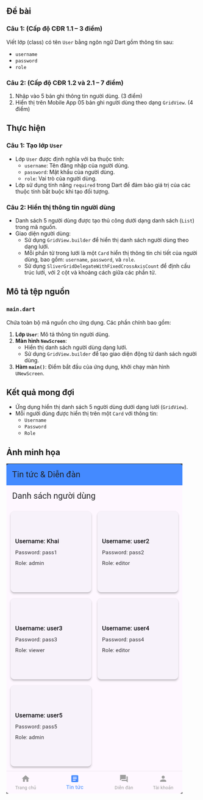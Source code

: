 ## Đề bài

### Câu 1: (Cấp độ CĐR 1.1 – 3 điểm)
Viết lớp (class) có tên `User` bằng ngôn ngữ Dart gồm thông tin sau:
- `username`
- `password`
- `role`

### Câu 2: (Cấp độ CĐR 1.2 và 2.1 – 7 điểm)
1. Nhập vào 5 bản ghi thông tin người dùng. (3 điểm)
2. Hiển thị trên Mobile App 05 bản ghi người dùng theo dạng `GridView`. (4 điểm)

## Thực hiện

### Câu 1: Tạo lớp `User`
- Lớp `User` được định nghĩa với ba thuộc tính:
  - `username`: Tên đăng nhập của người dùng.
  - `password`: Mật khẩu của người dùng.
  - `role`: Vai trò của người dùng.
- Lớp sử dụng tính năng `required` trong Dart để đảm bảo giá trị của các thuộc tính bắt buộc khi tạo đối tượng.

### Câu 2: Hiển thị thông tin người dùng
- Danh sách 5 người dùng được tạo thủ công dưới dạng danh sách (`List`) trong mã nguồn.
- Giao diện người dùng:
  - Sử dụng `GridView.builder` để hiển thị danh sách người dùng theo dạng lưới.
  - Mỗi phần tử trong lưới là một `Card` hiển thị thông tin chi tiết của người dùng, bao gồm: `username`, `password`, và `role`.
  - Sử dụng `SliverGridDelegateWithFixedCrossAxisCount` để định cấu trúc lưới, với 2 cột và khoảng cách giữa các phần tử.

## Mô tả tệp nguồn

### `main.dart`
Chứa toàn bộ mã nguồn cho ứng dụng. Các phần chính bao gồm:
1. **Lớp `User`**: Mô tả thông tin người dùng.
2. **Màn hình `NewScreen`**:
   - Hiển thị danh sách người dùng dạng lưới.
   - Sử dụng `GridView.builder` để tạo giao diện động từ danh sách người dùng.
3. **Hàm `main()`**: Điểm bắt đầu của ứng dụng, khởi chạy màn hình `UNewScreen`.

## Kết quả mong đợi

- Ứng dụng hiển thị danh sách 5 người dùng dưới dạng lưới (`GridView`).
- Mỗi người dùng được hiển thị trên một `Card` với thông tin:
  - `Username`
  - `Password`
  - `Role`

## Ảnh minh họa
![Grid](../../img/GridViewInTinTuc.png)

